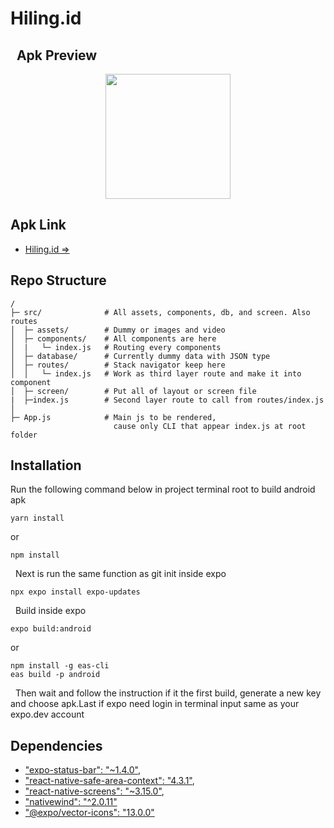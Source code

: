 Hiling.id
===
&nbsp;
Apk Preview 
---
<p align="center">
    <img width="200px" src="cover.jpg">
</p>

## Apk Link
- [Hiling.id =>](./application-76f53ca1-23fc-48ab-a416-dc2a81030eac.apk)

## Repo Structure
```
/
├─ src/              # All assets, components, db, and screen. Also routes
│  ├─ assets/        # Dummy or images and video
│  ├─ components/    # All components are here
│  |   └─ index.js   # Routing every components 
│  ├─ database/      # Currently dummy data with JSON type
│  ├─ routes/        # Stack navigator keep here 
│  │   └─ index.js   # Work as third layer route and make it into component 
│  ├─ screen/        # Put all of layout or screen file
|  ├─index.js        # Second layer route to call from routes/index.js
│
├─ App.js            # Main js to be rendered, 
                       cause only CLI that appear index.js at root folder 
```

## Installation
Run the following command below in project terminal root to build android apk
```
yarn install
```
or
```
npm install
```
&nbsp;
Next is run the same function as git init inside expo
```
npx expo install expo-updates
```
&nbsp;
Build inside expo
```
expo build:android
```
or
```
npm install -g eas-cli
eas build -p android
```
&nbsp;
Then wait and follow the instruction if it the first build, generate a new key and choose apk.Last if expo need login in terminal input same as your expo.dev account
&nbsp;


## Dependencies
- ["expo-status-bar": "~1.4.0"](https://docs.expo.dev/versions/latest/sdk/status-bar/),
- ["react-native-safe-area-context": "4.3.1"](https://docs.expo.dev/versions/latest/sdk/safe-area-context/),
- ["react-native-screens": "~3.15.0"](https://docs.expo.dev/versions/latest/sdk/screens/),
- ["nativewind": "^2.0.11"](https://www.nativewind.dev/quick-starts/expo)
- ["@expo/vector-icons": "13.0.0"](https://icons.expo.fyi/)
